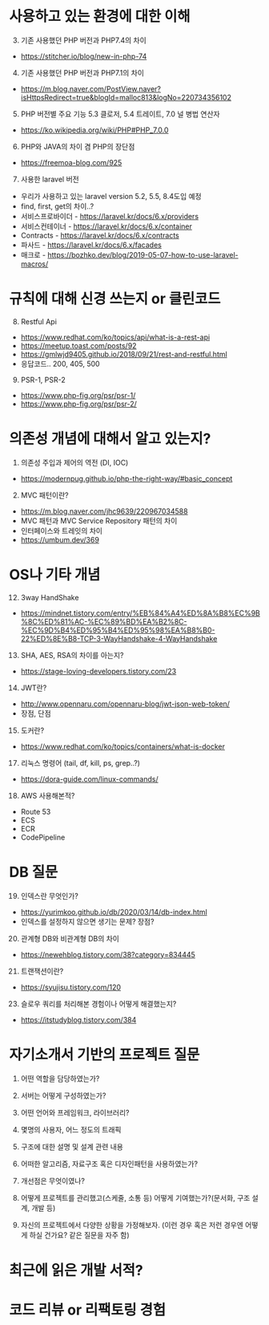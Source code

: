 # 사용하고 있는 환경에 대한 이해

3. 기존 사용했던 PHP 버전과 PHP7.4의 차이
- https://stitcher.io/blog/new-in-php-74

4. 기존 사용했던 PHP 버전과 PHP7.1의 차이
- https://m.blog.naver.com/PostView.naver?isHttpsRedirect=true&blogId=malloc813&logNo=220734356102

5. PHP 버전별 주요 기능 5.3 클로저, 5.4 트레이트, 7.0 널 병법 연산자
- https://ko.wikipedia.org/wiki/PHP#PHP_7.0.0

6. PHP와 JAVA의 차이 겸 PHP의 장단점
- https://freemoa-blog.com/925

7. 사용한 laravel 버전
- 우리가 사용하고 있는 laravel version 5.2, 5.5, 8.4도입 예정
- find, first, get의 차이..?
- 서비스프로바이더 - https://laravel.kr/docs/6.x/providers
- 서비스컨테이너 - https://laravel.kr/docs/6.x/container
- Contracts - https://laravel.kr/docs/6.x/contracts
- 파사드 - https://laravel.kr/docs/6.x/facades
- 매크로 - https://bozhko.dev/blog/2019-05-07-how-to-use-laravel-macros/

# 규칙에 대해 신경 쓰는지 or 클린코드 

8. Restful Api
- https://www.redhat.com/ko/topics/api/what-is-a-rest-api
- https://meetup.toast.com/posts/92
- https://gmlwjd9405.github.io/2018/09/21/rest-and-restful.html
- 응답코드.. 200, 405, 500

9. PSR-1, PSR-2
- https://www.php-fig.org/psr/psr-1/
- https://www.php-fig.org/psr/psr-2/

# 의존성 개념에 대해서 알고 있는지?

1. 	의존성 주입과 제어의 역전 (DI, IOC) 
- https://modernpug.github.io/php-the-right-way/#basic_concept

2. MVC 패턴이란?
- https://m.blog.naver.com/jhc9639/220967034588
- MVC 패턴과 MVC Service Repository 패턴의 차이
- 인터페이스와 트레잇의 차이
- https://umbum.dev/369

# OS나 기타 개념

12. 3way HandShake
- https://mindnet.tistory.com/entry/%EB%84%A4%ED%8A%B8%EC%9B%8C%ED%81%AC-%EC%89%BD%EA%B2%8C-%EC%9D%B4%ED%95%B4%ED%95%98%EA%B8%B0-22%ED%8E%B8-TCP-3-WayHandshake-4-WayHandshake

13. SHA, AES, RSA의 차이를 아는지?
- https://stage-loving-developers.tistory.com/23

14. JWT란? 
- http://www.opennaru.com/opennaru-blog/jwt-json-web-token/
- 장점, 단점

15. 도커란?
- https://www.redhat.com/ko/topics/containers/what-is-docker

17. 리눅스 명령어 (tail, df, kill, ps, grep..?)
- https://dora-guide.com/linux-commands/ 

18. AWS 사용해본적?
- Route 53
- ECS
- ECR
- CodePipeline

# DB 질문

19. 인덱스란 무엇인가?

- https://yurimkoo.github.io/db/2020/03/14/db-index.html
- 인덱스를 설정하지 않으면 생기는 문제? 장점?

20. 관계형 DB와 비관계형 DB의 차이

- https://newehblog.tistory.com/38?category=834445

21. 트랜잭션이란? 

- https://syujisu.tistory.com/120

23. 슬로우 쿼리를 처리해본 경험이나 어떻게 해결했는지? 

- https://itstudyblog.tistory.com/384

# 자기소개서 기반의 프로젝트 질문

1. 어떤 역할을 담당하였는가?

2. 서버는 어떻게 구성하였는가?

3. 어떤 언어와 프레임워크, 라이브러리?

4. 몇명의 사용자, 어느 정도의 트래픽

5. 구조에 대한 설명 및 설계 관련 내용

6. 어떠한 알고리즘, 자료구조 혹은 디자인패턴을 사용하였는가?

7. 개선점은 무엇이였나?

8. 어떻게 프로젝트를 관리했고(스케줄, 소통 등) 어떻게 기여했는가?(문서화, 구조 설계, 개발 등)

9. 자신의 프로젝트에서 다양한 상황을 가정해보자. (이런 경우 혹은 저런 경우엔 어떻게 하실 건가요? 같은 질문을 자주 함)

# 최근에 읽은 개발 서적?

# 코드 리뷰 or 리팩토링 경험
